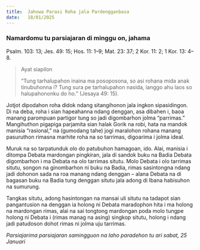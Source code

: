 ```yaml
---
title:  Jahowa Parasi Roha jala Pardengganbasa
date:   18/01/2025
---
```


### Namardomu tu parsiajaran di minggu on, jahama

Psalm. 103: 13; Jes. 49: 15; Hos. 11: 1–9; Mat. 23: 37; 2 Kor. 11: 2; 1 Kor. 13: 4–8.

> <p>Ayat siapilon</p>
> “Tung tarhalupahon inaina ma posoposona, so asi rohana mida anak tinubuhonna i? Tung sura pe tarhalupahon nasida, ianggo ahu laos so halupahononku do ho.” (Jesaya 49: 15).

Jotjot dipodahon roha didok ndang sitangihonon jala ingkon sipasidingon. Di na deba, roha i sian hapeahanna ndang denggan, asa dibahen i, baoa manang parompuan partigor tung so jadi digombarhon jolma “parrimas.” Mangihuthon pigapiga parjamita sian halak Gorik na robi, hata na mandok manisia “rasional,” na (gumodang tahe) jogi maralohon rohana manang pasuruthon rimasna marhite roha na so tarrimas, digoarima i jolma ideal.

Muruk na so tarpatunduk olo do patubuhon hamagoan, ido. Alai, manisia i ditompa Debata mardongan pingkiran, jala di sandok buku na Badia Debata digombarhon i ma Debata na olo tarrimas situtu. Molo Debata i olo tarrimas situtu, songon na ginombarhon ni buku na Badia, rimas sasintongna ndang jadi dohonon sada na roa manang ndang denggan – alana Debata na di bagasan buku na Badia tung denggan situtu jala adong di Ibana habisuhon na sumurung.

Tangkas situtu, adong hasintongan na mansai uli situtu na tadapot sian pangantusion na denggan ia holong ni Debata maradophon hita i ma holong na mardongan rimas, alai na sai tongtong mardongan poda molo tungpe holong ni Debata i (rimas manag na asing) singkop situtu, holong i ndang jadi patudoson dohot rimas ni jolma uju tarrimas.

_Parsiajarima parsiajaran samingguon na laho paradehon tu ari sabat, 25 Januari_